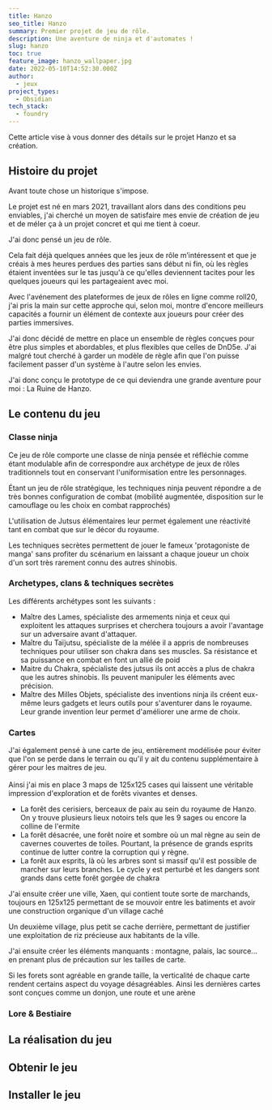 ```yaml
---
title: Hanzo
seo_title: Hanzo
summary: Premier projet de jeu de rôle.
description: Une aventure de ninja et d'automates !
slug: hanzo
toc: true
feature_image: hanzo_wallpaper.jpg
date: 2022-05-10T14:52:30.000Z
author:
  - jeux
project_types:
  - Obsidian
tech_stack:
  - foundry
---
```


Cette article vise à vous donner des détails sur le projet Hanzo et sa création.

## Histoire du projet

Avant toute chose un historique s'impose.

Le projet est né en mars 2021, travaillant alors dans des conditions peu enviables, j'ai cherché un moyen de satisfaire mes envie de création de jeu et de méler ça à un projet concret et qui me tient à coeur.

J'ai donc pensé un jeu de rôle.

Cela fait déjà quelques années que les jeux de rôle m’intéressent et que je créais à mes heures perdues des parties sans début ni fin, où les règles étaient inventées sur le tas jusqu'à ce qu'elles deviennent tacites pour les quelques joueurs qui les partageaient avec moi.

Avec l'avénement des plateformes de jeux de rôles en ligne comme roll20, j'ai pris la main sur cette approche qui, selon moi, montre d'encore meilleurs capacités a fournir un élément de contexte aux joueurs pour créer des parties immersives.

J'ai donc décidé de mettre en place un ensemble de règles conçues pour être plus simples et abordables, et plus flexibles que celles de DnD5e.
J'ai malgré tout cherché à garder un modèle de règle afin que l'on puisse facilement passer d'un système à l'autre selon les envies.

J'ai donc conçu le prototype de ce qui deviendra une grande aventure pour moi : La Ruine de Hanzo.

## Le contenu du jeu

### Classe ninja

Ce jeu de rôle comporte une classe de ninja pensée et réfléchie comme étant modulable afin de correspondre aux archétype de jeux de rôles traditionnels tout en conservant l'uniformisation entre les personnages.

Étant un jeu de rôle stratégique, les techniques ninja peuvent répondre a de très bonnes configuration de combat (mobilité augmentée, disposition sur le camouflage ou les choix en combat rapprochés)

L'utilisation de Jutsus élémentaires leur permet également une réactivité tant en combat que sur le décor du royaume.

Les techniques secrètes permettent de jouer le fameux 'protagoniste de manga' sans profiter du scénarium en laissant a chaque joueur un choix d'un sort très rarement connu des autres shinobis.

### Archetypes, clans & techniques secrètes

Les différents archétypes sont les suivants : 

* Maître des Lames, spécialiste des armements ninja et ceux qui exploitent les attaques surprises et cherchera toujours a avoir l'avantage sur un adversaire avant d'attaquer.
* Maître du Taïjutsu, spécialiste de la mélée il a appris de nombreuses techniques pour utiliser son chakra dans ses muscles. Sa résistance et sa puissance en combat en font un allié de poid
* Maitre du Chakra, spécialiste des jutsus ils ont accès a plus de chakra que les autres shinobis. Ils peuvent manipuler les éléments avec précision.
* Maître des Milles Objets, spécialiste des inventions ninja ils créent eux-même leurs gadgets et leurs outils pour s'aventurer dans le royaume. Leur grande invention leur permet d'améliorer une arme de choix.

### Cartes

J'ai également pensé à une carte de jeu, entièrement modélisée pour éviter que l'on se perde dans le terrain ou qu'il y ait du contenu supplémentaire à gérer pour les maitres de jeu.\
\
Ainsi j'ai mis en place 3 maps de 125x125 cases qui laissent une véritable impression d'exploration et de forêts vivantes et denses.

* La forêt des cerisiers, berceaux de paix au sein du royaume de Hanzo. On y trouve plusieurs lieux notoirs tels que les 9 sages ou encore la colline de l'ermite
* La forêt désacrée, une forêt noire et sombre où un mal règne au sein de cavernes couvertes de toiles. Pourtant, la présence de grands esprits continue de lutter contre la corruption qui y règne.
* La forêt aux esprits, là où les arbres sont si massif qu'il est possible de marcher sur leurs branches. Le cycle y est perturbé et les dangers sont grands dans cette forêt gorgée de chakra

J'ai ensuite créer une ville, Xaen, qui contient toute sorte de marchands, toujours en 125x125 permettant de se mouvoir entre les batiments et avoir une construction organique d'un village caché

Un deuxième village, plus petit se cache derrière, permettant de justifier une exploitation de riz précieuse aux habitants de la ville. 

J'ai ensuite créer les éléments manquants : montagne, palais, lac source... en prenant plus de précaution sur les tailles de carte.

Si les forets sont agréable en grande taille, la verticalité de chaque carte rendent certains aspect du voyage désagréables. Ainsi les dernières cartes sont conçues comme un donjon, une route et une arène

### Lore & Bestiaire

## La réalisation du jeu

## Obtenir le jeu

## Installer le jeu

